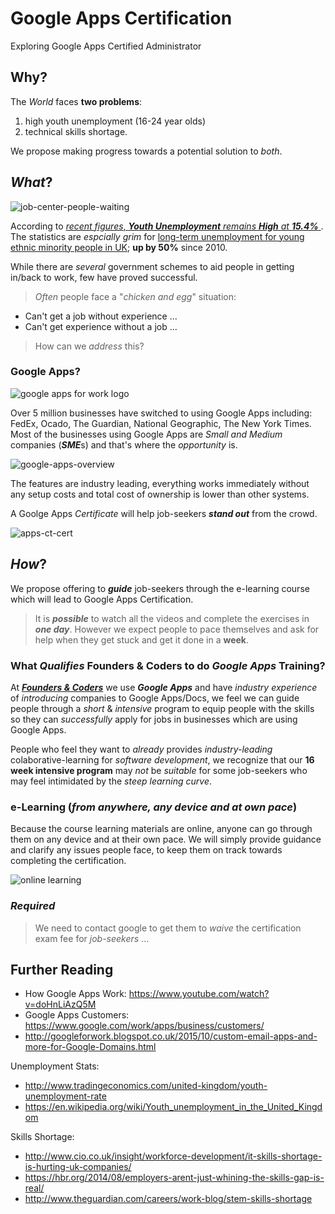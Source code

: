 

# Google Apps Certification

Exploring Google Apps Certified Administrator

## Why?

The *World* faces **two problems**:
1. high youth unemployment (16-24 year olds)
2. technical skills shortage.  

We propose making progress towards a potential solution to *both*.

## *What*?

![job-center-people-waiting](https://cloud.githubusercontent.com/assets/194400/10373918/3610fe5a-6de8-11e5-98f1-40b6da171bf9.jpg)

According to [*recent figures*, ***Youth Unemployment*** *remains* ***High*** *at* ***15.4%*** ](http://www.theguardian.com/society/2015/feb/22/youth-unemployment-jobless-figure).
The statistics are *espcially grim* for [long-term unemployment for young ethnic minority people in
UK](http://www.theguardian.com/society/2015/mar/10/50-rise-in-long-term-unemployed-youngsters-from-uk-ethnic-minorities); **up by 50%** since 2010.

While there are *several* government schemes to aid people in
getting in/back to work, few have proved successful.  

> *Often* people face a "*chicken and egg*" situation:
+ Can't get a job without experience ...
+ Can't get experience without a job ...  
> How can we *address* this?


### Google Apps?

![google apps for work logo](https://cloud.githubusercontent.com/assets/194400/10389969/553b6d08-6e6d-11e5-921d-bb0bbc244e37.png)

Over 5 million businesses have switched to using Google Apps including:
FedEx, Ocado, The Guardian, National Geographic, The New York Times.
Most of the businesses using Google Apps are *Small and Medium* companies (***SME***s) and that's where the *opportunity* is.

![google-apps-overview](https://cloud.githubusercontent.com/assets/194400/10389573/b084b0e6-6e6a-11e5-9046-a49f62bd9365.png)

The features are industry leading, everything works immediately without
any setup costs and total cost of ownership is lower than other systems.

A Goolge Apps *Certificate* will help job-seekers ***stand out***
from the crowd.

![apps-ct-cert](https://cloud.githubusercontent.com/assets/194400/10390118/74e2d5a0-6e6e-11e5-8f87-61209fb0c2fd.jpg)

## *How*?

We propose offering to ***guide*** job-seekers through the
e-learning course which will lead to Google Apps Certification.

> It is ***possible*** to watch all the videos and complete the exercises in ***one day***. However we expect people to pace themselves and ask for help when they get stuck and get it done in a **week**.

### What *Qualifies* Founders & Coders to do *Google Apps* Training?

At [***Founders & Coders***](http://www.foundersandcoders.com/about/) we use ***Google Apps*** and have
*industry experience* of *introducing* companies to Google Apps/Docs,
we feel we can guide people through a *short* & *intensive*
program to equip people with the skills so they can *successfully* apply for jobs in businesses which are using Google Apps.


People who feel they want to *already* provides *industry-leading* colaborative-learning for *software development*, we recognize that our **16 week intensive program** may *not* be *suitable* for
some job-seekers who may feel intimidated by the *steep learning curve*.

### e-Learning (*from anywhere, any device and at own pace*)

Because the course learning materials are online, anyone can
go through them on any device and at their own pace.
We will simply provide guidance and clarify any issues people face,
to keep them on track towards completing the certification.

![online learning](https://cloud.githubusercontent.com/assets/194400/10389575/b28bcb36-6e6a-11e5-9f63-00ba0509ec22.png)


### *Required*

> We need to contact google to get them to *waive* the
certification exam fee for *job-seekers* ...





## Further Reading

+ How Google Apps Work: https://www.youtube.com/watch?v=doHnLiAzQ5M
+ Google Apps Customers: https://www.google.com/work/apps/business/customers/
+ http://googleforwork.blogspot.co.uk/2015/10/custom-email-apps-and-more-for-Google-Domains.html

Unemployment Stats:
+ http://www.tradingeconomics.com/united-kingdom/youth-unemployment-rate
+ https://en.wikipedia.org/wiki/Youth_unemployment_in_the_United_Kingdom

Skills Shortage:
+ http://www.cio.co.uk/insight/workforce-development/it-skills-shortage-is-hurting-uk-companies/
+ https://hbr.org/2014/08/employers-arent-just-whining-the-skills-gap-is-real/
+ http://www.theguardian.com/careers/work-blog/stem-skills-shortage
